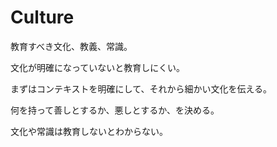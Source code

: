 # Culture

教育すべき文化、教義、常識。

文化が明確になっていないと教育しにくい。

まずはコンテキストを明確にして、それから細かい文化を伝える。

何を持って善しとするか、悪しとするか、を決める。

文化や常識は教育しないとわからない。
